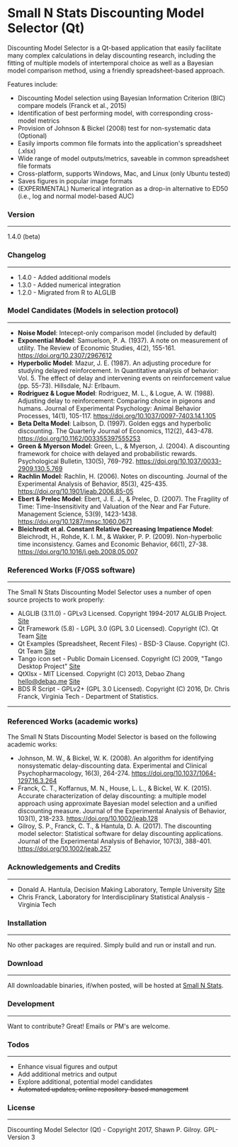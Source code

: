 # Small N Stats Discounting Model Selector (Qt)

Discounting Model Selector is a Qt-based application that easily facilitate many complex calculations in delay discounting research, including the fitting of multiple models of intertemporal choice as well as a Bayesian model comparison method, using a friendly spreadsheet-based approach.

Features include:

  - Discounting Model selection using Bayesian Information Criterion (BIC) compare models (Franck et al., 2015)
  - Identification of best performing model, with corresponding cross-model metrics
  - Provision of Johnson & Bickel (2008) test for non-systematic data (Optional)
  - Easily imports common file formats into the application's spreadsheet (.xlsx)
  - Wide range of model outputs/metrics, saveable in common spreadsheet file formats
  - Cross-platform, supports Windows, Mac, and Linux (only Ubuntu tested)
  - Saves figures in popular image formats
  - (EXPERIMENTAL) Numerical integration as a drop-in alternative to ED50 (i.e., log and normal model-based AUC)

### Version
------
1.4.0 (beta)

### Changelog
------
 * 1.4.0 - Added additional models
 * 1.3.0 - Added numerical integration
 * 1.2.0 - Migrated from R to ALGLIB

### Model Candidates (Models in selection protocol)
------
* **Noise Model**: Intecept-only comparison model (included by default)
* **Exponential Model**: Samuelson, P. A. (1937). A note on measurement of utility. The Review of Economic Studies, 4(2), 155-161. https://doi.org/10.2307/2967612
* **Hyperbolic Model**: Mazur, J. E. (1987). An adjusting procedure for studying delayed reinforcement. In Quantitative analysis of behavior: Vol. 5. The effect of delay and intervening events on reinforcement value (pp. 55-73). Hillsdale, NJ: Erlbaum.
* **Rodriguez & Logue Model**: Rodriguez, M. L., & Logue, A. W. (1988). Adjusting delay to reinforcement: Comparing choice in pigeons and humans. Journal of Experimental Psychology: Animal Behavior Processes, 14(1), 105-117. https://doi.org/10.1037/0097-7403.14.1.105
* **Beta Delta Model**: Laibson, D. (1997). Golden eggs and hyperbolic discounting. The Quarterly Journal of Economics, 112(2), 443-478. https://doi.org/10.1162/003355397555253
* **Green & Myerson Model**: Green, L., & Myerson, J. (2004). A discounting framework for choice with delayed and probabilistic rewards. Psychological Bulletin, 130(5), 769-792. https://doi.org/10.1037/0033-2909.130.5.769
* **Rachlin Model**: Rachlin, H. (2006). Notes on discounting. Journal of the Experimental Analysis of Behavior, 85(3), 425-435. https://doi.org/10.1901/jeab.2006.85-05
* **Ebert & Prelec Model**: Ebert, J. E. J., & Prelec, D. (2007). The Fragility of Time: Time-Insensitivity and Valuation of the Near and Far Future. Management Science, 53(9), 1423-1438. https://doi.org/10.1287/mnsc.1060.0671
* **Bleichrodt et al. Constant Relative Decreasing Impatience Model**: Bleichrodt, H., Rohde, K. I. M., & Wakker, P. P. (2009). Non-hyperbolic time inconsistency. Games and Economic Behavior, 66(1), 27-38. https://doi.org/10.1016/j.geb.2008.05.007

### Referenced Works (F/OSS software)
------
The Small N Stats Discounting Model Selector uses a number of open source projects to work properly:
* ALGLIB (3.11.0) - GPLv3 Licensed. Copyright 1994-2017 ALGLIB Project. [Site](http://www.alglib.net)
* Qt Framework (5.8) - LGPL 3.0 (GPL 3.0 Licensed). Copyright (C). Qt Team [Site](https://www.qt.io/)
* Qt Examples (Spreadsheet, Recent Files) - BSD-3 Clause. Copyright (C). Qt Team [Site](https://www.qt.io/)
* Tango icon set - Public Domain Licensed. Copyright (C) 2009, "Tango Desktop Project" [Site](http://tango.freedesktop.org/Tango_Desktop_Project)
* QtXlsx - MIT Licensed. Copyright (C) 2013, Debao Zhang <hello@debao.me> [Site](https://github.com/dbzhang800/QtXlsxWriter)
* BDS R Script - GPLv2+ (GPL 3.0 Licensed). Copyright (C) 2016, Dr. Chris Franck, Virginia Tech - Department of Statistics.

------
### Referenced Works (academic works)
The Small N Stats Discounting Model Selector is based on the following academic works:

* Johnson, M. W., & Bickel, W. K. (2008). An algorithm for identifying nonsystematic delay-discounting data. Experimental and Clinical Psychopharmacology, 16(3), 264-274. https://doi.org/10.1037/1064-1297.16.3.264
* Franck, C. T., Koffarnus, M. N., House, L. L., & Bickel, W. K. (2015). Accurate characterization of delay discounting: a multiple model approach using approximate Bayesian model selection and a unified discounting measure. Journal of the Experimental Analysis of Behavior, 103(1), 218-233. https://doi.org/10.1002/jeab.128
* Gilroy, S. P., Franck, C. T., & Hantula, D. A. (2017). The discounting model selector: Statistical software for delay discounting applications. Journal of the Experimental Analysis of Behavior, 107(3), 388-401. https://doi.org/10.1002/jeab.257

### Acknowledgements and Credits
------
* Donald A. Hantula, Decision Making Laboratory, Temple University [Site](http://astro.temple.edu/~hantula/)
* Chris Franck, Laboratory for Interdisciplinary Statistical Analysis - Virginia Tech

### Installation
------
No other packages are required. Simply build and run or install and run.

### Download
------
All downloadable binaries, if/when posted, will be hosted at [Small N Stats](http://www.smallnstats.com).

### Development
------
Want to contribute? Great! Emails or PM's are welcome.

### Todos
------
 - Enhance visual figures and output
 - Add additional metrics and output
 - Explore additional, potential model candidates
 - ~~Automated updates, online repository-based management~~

### License
----
Discounting Model Selector (Qt) - Copyright 2017, Shawn P. Gilroy. GPL-Version 3
